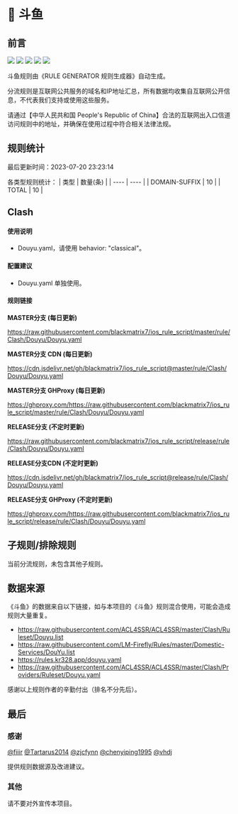 # 🧸 斗鱼

## 前言

![](https://shields.io/badge/-移除重复规则-ff69b4) ![](https://shields.io/badge/-DOMAIN与DOMAIN--SUFFIX合并-green) ![](https://shields.io/badge/-DOMAIN--SUFFIX间合并-critical) ![](https://shields.io/badge/-DOMAIN--SUFFIX与DOMAIN--KEYWORD合并-blue) ![](https://shields.io/badge/-IP--CIDR(6)合并-blueviolet) 

斗鱼规则由《RULE GENERATOR 规则生成器》自动生成。

分流规则是互联网公共服务的域名和IP地址汇总，所有数据均收集自互联网公开信息，不代表我们支持或使用这些服务。

请通过【中华人民共和国 People's Republic of China】合法的互联网出入口信道访问规则中的地址，并确保在使用过程中符合相关法律法规。

## 规则统计

最后更新时间：2023-07-20 23:23:14

各类型规则统计：
| 类型 | 数量(条)  | 
| ---- | ----  |
| DOMAIN-SUFFIX | 10  | 
| TOTAL | 10  | 


## Clash 

#### 使用说明
- Douyu.yaml，请使用 behavior: "classical"。

#### 配置建议
- Douyu.yaml 单独使用。

#### 规则链接
**MASTER分支 (每日更新)**

https://raw.githubusercontent.com/blackmatrix7/ios_rule_script/master/rule/Clash/Douyu/Douyu.yaml

**MASTER分支 CDN (每日更新)**

https://cdn.jsdelivr.net/gh/blackmatrix7/ios_rule_script@master/rule/Clash/Douyu/Douyu.yaml

**MASTER分支 GHProxy (每日更新)**

https://ghproxy.com/https://raw.githubusercontent.com/blackmatrix7/ios_rule_script/master/rule/Clash/Douyu/Douyu.yaml

**RELEASE分支 (不定时更新)**

https://raw.githubusercontent.com/blackmatrix7/ios_rule_script/release/rule/Clash/Douyu/Douyu.yaml

**RELEASE分支CDN (不定时更新)**

https://cdn.jsdelivr.net/gh/blackmatrix7/ios_rule_script@release/rule/Clash/Douyu/Douyu.yaml

**RELEASE分支 GHProxy (不定时更新)**

https://ghproxy.com/https://raw.githubusercontent.com/blackmatrix7/ios_rule_script/release/rule/Clash/Douyu/Douyu.yaml

## 子规则/排除规则


当前分流规则，未包含其他子规则。

## 数据来源

《斗鱼》的数据来自以下链接，如与本项目的《斗鱼》规则混合使用，可能会造成规则大量重复。

- https://raw.githubusercontent.com/ACL4SSR/ACL4SSR/master/Clash/Ruleset/Douyu.list
- https://raw.githubusercontent.com/LM-Firefly/Rules/master/Domestic-Services/DouYu.list
- https://rules.kr328.app/douyu.yaml
- https://raw.githubusercontent.com/ACL4SSR/ACL4SSR/master/Clash/Providers/Ruleset/Douyu.yaml


感谢以上规则作者的辛勤付出（排名不分先后）。

## 最后

### 感谢

[@fiiir](https://github.com/fiiir) [@Tartarus2014](https://github.com/Tartarus2014) [@zjcfynn](https://github.com/zjcfynn) [@chenyiping1995](https://github.com/chenyiping1995) [@vhdj](https://github.com/vhdj)

提供规则数据源及改进建议。

### 其他

请不要对外宣传本项目。